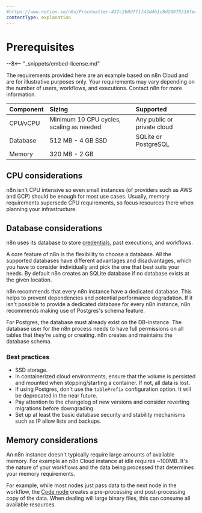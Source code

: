 ```yaml
---
#https://www.notion.so/n8n/Frontmatter-432c2b8dff1f43d4b1c8d20075510fe4
contentType: explanation
---
```


# Prerequisites

--8<-- "_snippets/embed-license.md"

The requirements provided here are an example based on n8n Cloud and are for illustrative purposes only. Your requirements may vary depending on the number of users, workflows, and executions. Contact n8n for more information.

| Component | Sizing | Supported |
| :-------- | :----- | :-------- |
| CPU/vCPU  | Minimum 10 CPU cycles, scaling as needed | Any public or private cloud |
| Database  | 512 MB - 4 GB SSD | SQLite or PostgreSQL |
| Memory    | 320 MB - 2 GB | |

## CPU considerations

n8n isn't CPU intensive so even small instances (of providers such as AWS and GCP) should be enough for most use cases. Usually, memory requirements supersede CPU requirements, so focus resources there when planning your infrastructure.

## Database considerations

n8n uses its database to store [credentials](/glossary.md#credential-n8n), past executions, and workflows.

A core feature of n8n is the flexibility to choose a database. All the supported databases have different advantages and disadvantages, which you have to consider individually and pick the one that best suits your needs. By default n8n creates an SQLite database if no database exists at the given location.

n8n recommends that every n8n instance have a dedicated database. This helps to prevent dependencies and potential performance degradation. If it isn't possible to provide a dedicated database for every n8n instance, n8n recommends making use of Postgres's schema feature.

For Postgres, the database must already exist on the DB-instance. The database user for the n8n process needs to have full permissions on all tables that they're using or creating. n8n creates and maintains the database schema.

### Best practices

* SSD storage.
* In containerized cloud environments, ensure that the volume is persisted and mounted when stopping/starting a container. If not, all data is lost.
* If using Postgres, don't use the `tablePrefix` configuration option. It will be deprecated in the near future.
* Pay attention to the changelog of new versions and consider reverting migrations before downgrading.
* Set up at least the basic database security and stability mechanisms such as IP allow lists and backups.

## Memory considerations

An n8n instance doesn't typically require large amounts of available memory. For example an n8n Cloud instance at idle requires ~100MB. It's the nature of your workflows and the data being processed that determines your memory requirements.

For example, while most nodes just pass data to the next node in the workflow, the [Code node](/code/code-node.md) creates a pre-processing and post-processing copy of the data. When dealing will large binary files, this can consume all available resources.
